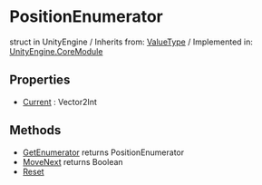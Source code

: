 # PositionEnumerator
struct in UnityEngine
 / Inherits from: <a href="https://docs.unity3d.com/6000.0/Documentation/ScriptReference/ValueType.html" target="_blank">ValueType</a> / Implemented in: <a href="https://docs.unity3d.com/6000.0/Documentation/ScriptReference/UnityEngine.CoreModule.html" target="_blank">UnityEngine.CoreModule</a>
## Properties
- <a href="https://docs.unity3d.com/6000.0/Documentation/ScriptReference/PositionEnumerator-Current.html" target="_blank">Current</a> : Vector2Int
## Methods
- <a href="https://docs.unity3d.com/6000.0/Documentation/ScriptReference/PositionEnumerator.GetEnumerator.html" target="_blank">GetEnumerator</a> returns PositionEnumerator
- <a href="https://docs.unity3d.com/6000.0/Documentation/ScriptReference/PositionEnumerator.MoveNext.html" target="_blank">MoveNext</a> returns Boolean
- <a href="https://docs.unity3d.com/6000.0/Documentation/ScriptReference/PositionEnumerator.Reset.html" target="_blank">Reset</a>
